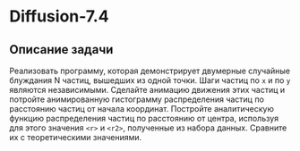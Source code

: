 # Diffusion-7.4
## Описание задачи
Реализовать программу, которая демонстрирует двумерные случайные блуждания N частиц, вышедших из одной точки. Шаги частиц по `x` и по `y` являются независимыми. Сделайте анимацию движения этих частиц и потройте анимированную гистограмму распределения частиц по расстоянию частиц от начала координат. Постройте аналитическую функцию распределения частиц по расстоянию от центра, используя для этого значения `<r>` и `<r2>`, полученные из набора данных. Сравните их с теоретическими значениями. 
